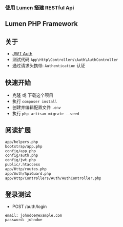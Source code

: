 ### 使用 Lumen 搭建 RESTful Api
## Lumen PHP Framework

## 关于
- [JWT Auth](https://github.com/tymondesigns/jwt-auth) 
- 测试代码 `App\Http\Controllers\Auth\AuthController`
- 通过请求头携带: `Authentication` 认证

## 快速开始

- 克隆 或 下载这个项目
- 执行 `composer install`
- 创建并编辑配置文件 `.env` 
- 执行 `php artisan migrate --seed` 

## 阅读扩展

```sh
app/helpers.php
bootstrap/app.php
config/app.php
config/auth.php
config/jwt.php
public/.htaccess
app/Http/routes.php
app/Auth/ApiGuard.php
app/Http/Controllers/Auth/AuthController.php
```

## 登录测试
* POST   /auth/login

```
email: johndoe@example.com
password: johndoe
```
